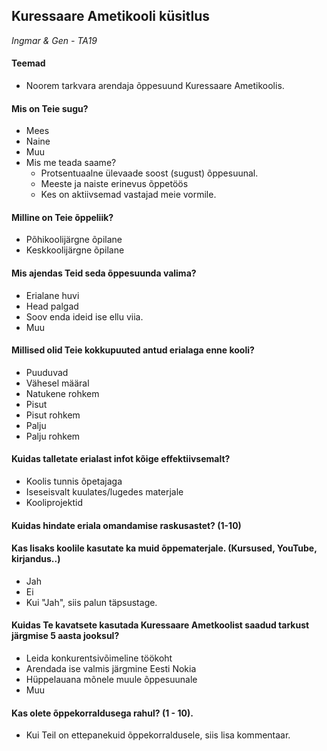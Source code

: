 ## Kuressaare Ametikooli küsitlus

_Ingmar & Gen - TA19_

#### Teemad

- Noorem tarkvara arendaja õppesuund Kuressaare Ametikoolis.

#### Mis on Teie sugu?

- Mees
- Naine
- Muu
- Mis me teada saame?
  - Protsentuaalne ülevaade soost (sugust) õppesuunal.
  - Meeste ja naiste erinevus õppetöös
  - Kes on aktiivsemad vastajad meie vormile.

#### Milline on Teie õppeliik?

- Põhikoolijärgne õpilane
- Keskkoolijärgne õpilane

#### Mis ajendas Teid seda õppesuunda valima?

- Erialane huvi
- Head palgad
- Soov enda ideid ise ellu viia.
- Muu

#### Millised olid Teie kokkupuuted antud erialaga enne kooli?

- Puuduvad
- Vähesel määral
- Natukene rohkem
- Pisut
- Pisut rohkem
- Palju
- Palju rohkem

#### Kuidas talletate erialast infot kõige effektiivsemalt?

- Koolis tunnis õpetajaga
- Iseseisvalt kuulates/lugedes materjale
- Kooliprojektid

#### Kuidas hindate eriala omandamise raskusastet? (1-10)

#### Kas lisaks koolile kasutate ka muid õppematerjale. (Kursused, YouTube, kirjandus..)

- Jah
- Ei
- Kui "Jah", siis palun täpsustage.

#### Kuidas Te kavatsete kasutada Kuressaare Ametkoolist saadud tarkust järgmise 5 aasta jooksul?

- Leida konkurentsivõimeline töökoht
- Arendada ise valmis järgmine Eesti Nokia
- Hüppelauana mõnele muule õppesuunale
- Muu

#### Kas olete õppekorraldusega rahul? (1 - 10).

- Kui Teil on ettepanekuid õppekorraldusele, siis lisa kommentaar.

